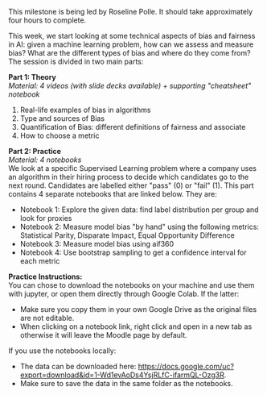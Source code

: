 This milestone is being led by Roseline Polle. It should take approximately four hours to complete. 

This week, we start looking at some technical aspects of bias and fairness in AI: given a machine learning problem, how can we assess and measure bias? What are the different types of bias and where do they come from? The session is divided in two main parts:


**Part 1: Theory** <br>
_Material: 4 videos (with slide decks available) + supporting "cheatsheet" notebook_
1. Real-life examples of bias in algorithms
2. Type and sources of Bias
3. Quantification of Bias: different definitions of fairness and associate
4. How to choose a metric

**Part 2: Practice** <br>
_Material: 4 notebooks_ <br>
We look at a specific Supervised Learning problem where a company uses an algorithm in their hiring process to decide which candidates go to the next round. Candidates are labelled either "pass" (0) or "fail" (1).  This part contains 4 separate notebooks that are linked below. They are:
- Notebook 1: Explore the given data: find label distribution per group and look for proxies
- Notebook 2: Measure model bias "by hand" using the following metrics: Statistical Parity, Disparate Impact, Equal Opportunity Difference
- Notebook 3: Measure model bias using aif360
- Notebook 4: Use bootstrap sampling to get a confidence interval for each metric


**Practice Instructions:**<br>
You can chose to download the notebooks on your machine and use them with jupyter, or open them directly through Google Colab. 
If the latter:
- Make sure you copy them in your own Google Drive as the original files are not editable.
- When clicking on a notebook link, right click and open in a new tab as otherwise it will leave the Moodle page by default.

If you use the notebooks locally:
- The data can be downloaded here: https://docs.google.com/uc?export=download&id=1-Wd1evAoDs4YsjRLfC-ifarmQL-Ozg3R. 
- Make sure to save the data in the same folder as the notebooks. 

